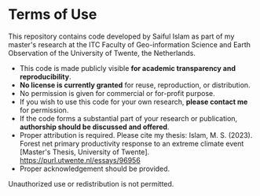 # Terms of Use

This repository contains code developed by Saiful Islam as part of my master's research at the ITC Faculty of Geo-information Science and Earth Observation of the University of Twente, the Netherlands.

- This code is made publicly visible **for academic transparency and reproducibility**.
- **No license is currently granted** for reuse, reproduction, or distribution.
- No permission is given for commercial or for-profit purpose.
- If you wish to use this code for your own research, **please contact me** for permission.
- If the code forms a substantial part of your research or publication, **authorship should be discussed and offered**.
- Proper attribution is required. Please cite my thesis: Islam, M. S. (2023). Forest net primary productivity response to an extreme climate event [Master's Thesis, University of Twente]. https://purl.utwente.nl/essays/96956
- Proper acknowledgement should be provided.

Unauthorized use or redistribution is not permitted.
